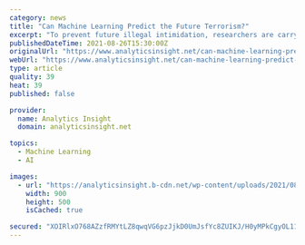 ```yaml
---
category: news
title: "Can Machine Learning Predict the Future Terrorism?"
excerpt: "To prevent future illegal intimidation, researchers are carrying a study to understand the mechanisms of terrorism with the help of machine learning algorithms. But the question is, can machine learning really predict the future of terrorism?"
publishedDateTime: 2021-08-26T15:30:00Z
originalUrl: "https://www.analyticsinsight.net/can-machine-learning-predict-the-future-terrorism/"
webUrl: "https://www.analyticsinsight.net/can-machine-learning-predict-the-future-terrorism/"
type: article
quality: 39
heat: 39
published: false

provider:
  name: Analytics Insight
  domain: analyticsinsight.net

topics:
  - Machine Learning
  - AI

images:
  - url: "https://analyticsinsight.b-cdn.net/wp-content/uploads/2021/08/Can-Machine-Learning-Predict-The-Future-Terrorism.jpg"
    width: 900
    height: 500
    isCached: true

secured: "XOIRlxO768AZzfRMYtLZ8qwqVG6pzJjkD0UmJsfYc8ZUIKJ/H0yMPkCgyOL11a+mb213L8eGfxDQ6CLXIxomr7njrrbL5LDjSsBVNJHQ92L8DNTK5cbGi/4QmCyZMKbxJv2bEBL6rkqf4G0MJOYem038I5/kHR1LAf8dlUCqd840qN/N1DnhruKPP+cT4x+TmPCXuk2ueXI69tPX54ULmScT6SpzVu93vyqV/ZVyFqjgZDibgq2BNBMeqKUNLITYBadIlziEeb8a4e4IUUAnjUwTk8ktCXsqpMoSFLN9B+HZ7eKLbFaJC3IrKm1chNxhJazMAYKH/nc4KstfP47XnlHpHUHUsOH/IibI9d/kFGw=;b267I+cOc+4rp80UVVZpKg=="
---
```


